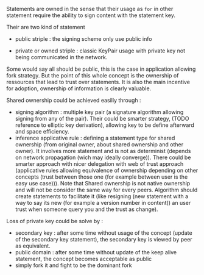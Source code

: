Statements are owned in the sense that their usage as `for` in other statement require the ability to sign content with the statement key.

Their are two kind of statement
  - public striple : the signing scheme only use public info

  - private or owned striple : classic KeyPair usage with private key not being communicated in the network.

Some would say all should be public, this is the case in application allowing fork strategy. 
But the point of this whole concept is the ownership of ressources that lead to trust over statements. It is also the main incentive for adoption, ownership of information is clearly valuable.

Shared ownership could be achieved easilly through :
  - signing algorithm : multiple key pair (a signature algorithm allowing signing from any of the pair). Their could be smarter strategy, (TODO reference to elliptic key derivation), allowing key to be define afterward and space efficiency.
  - inference applicative rule : defining a statement type for shared ownership (from original owner, about shared ownership and other owner). It involves more statement and is not as determinist (depends on network propagation (wich may ideally converge)).
  There could be smarter approach with nicer delegation with web of trust approach (applicative rules allowing equivalence of ownership depending on other concepts (trust between those one (for example between user is the easy use case))). Note that Shared ownership is not native ownership and will not be consider the same way for every peers.
  Algorithm should create statements to facilitate it (like resigning (new statement with a way to say its new (for example a version number in content)) an user trust when someone query you and the trust as change).

Loss of private key could be solve by :

  - secondary key : after some time without usage of the concept (update of the secondary key statement), the secondary key is viewed by peer as equivalent.
  - public domain : after some time without update of the keep alive statement, the concept becomes acceptable as public
  - simply fork it and fight to be the dominant fork

